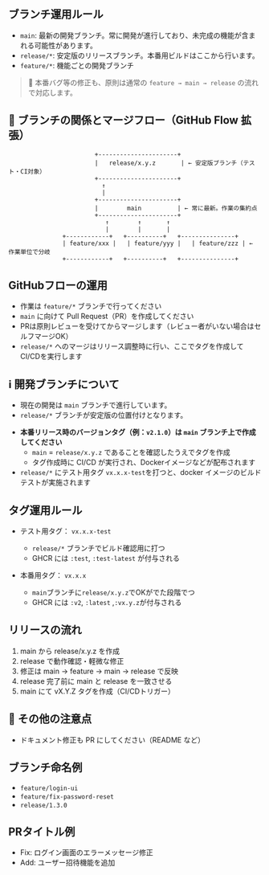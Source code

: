 ## ブランチ運用ルール

* `main`: 最新の開発ブランチ。常に開発が進行しており、未完成の機能が含まれる可能性があります。
* `release/*`: 安定版のリリースブランチ。本番用ビルドはここから行います。
* `feature/*`: 機能ごとの開発ブランチ

> 🔸 本番バグ等の修正も、原則は通常の `feature → main → release` の流れで対応します。

## 🔁 ブランチの関係とマージフロー（GitHub Flow 拡張）

```text
                        +----------------------+ 
                        |   release/x.y.z       | ← 安定版ブランチ（テスト・CI対象）
                        +----------------------+
                          ↑
                          |
                        +----------------------+
                        |        main          | ← 常に最新。作業の集約点
                        +----------------------+
                           ↑        ↑       ↑
                           |        |       |
               +------------+   +----------+   +---------------+
               | feature/xxx |   | feature/yyy |   | feature/zzz | ← 作業単位で分岐
               +------------+   +----------+   +---------------+
```

## GitHubフローの運用

* 作業は `feature/*` ブランチで行ってください
* `main` に向けて Pull Request（PR）を作成してください
* PRは原則レビューを受けてからマージします（レビュー者がいない場合はセルフマージOK）
* `release/*` へのマージはリリース調整時に行い、ここでタグを作成してCI/CDを実行します

## ℹ️ 開発ブランチについて

* 現在の開発は `main` ブランチで進行しています。
* `release/*` ブランチが安定版の位置付けとなります。

- **本番リリース時のバージョンタグ（例：`v2.1.0`）は `main` ブランチ上で作成してください**
    - `main` = `release/x.y.z` であることを確認したうえでタグを作成
    - タグ作成時に CI/CD が実行され、Dockerイメージなどが配布されます
-  `release/*` にテスト用タグ `vx.x.x-test`を打つと、docker イメージのビルドテストが実施されます

## タグ運用ルール

- テスト用タグ： `vx.x.x-test`
  - `release/*` ブランチでビルド確認用に打つ
  - GHCR には `:test`, `:test-latest` が付与される

- 本番用タグ： `vx.x.x`
  - `main`ブランチに`release/x.y.z`でOKがでた段階でつ
  - GHCR には `:v2`, `:latest` ,`:vx.y.z`が付与される

## リリースの流れ
1. main から release/x.y.z を作成
2. release で動作確認・軽微な修正
3. 修正は main → feature → main → release で反映
4. release 完了前に main と release を一致させる
5. main にて vX.Y.Z タグを作成（CI/CDトリガー）

## 📝 その他の注意点
* ドキュメント修正も PR にしてください（README など）

## ブランチ命名例

- `feature/login-ui`
- `feature/fix-password-reset`
- `release/1.3.0`

## PRタイトル例

- Fix: ログイン画面のエラーメッセージ修正
- Add: ユーザー招待機能を追加
